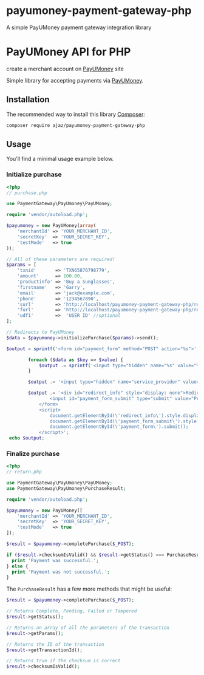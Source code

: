 # payumoney-payment-gateway-php
A simple PayUMoney payment gateway integration library

# PayUMoney API for PHP
create a merchant account on [PayUMoney](https://www.payumoney.com/) site

Simple library for accepting payments via [PayUMoney](https://www.payumoney.com/).

## Installation
The recommended way to install this library [Composer](http://getcomposer.org):

```sh
composer require ajaz/payumoney-payment-gateway-php

```

## Usage

You'll find a minimal usage example below.

### Initialize purchase

```php
<?php
// purchase.php

use PaymentGateway\PayUmoney\PayUMoney;

require 'vendor/autoload.php';

$payumoney = new PayUMoney(array(
    'merchantId' => 'YOUR_MERCHANT_ID',
    'secretKey'  => 'YOUR_SECRET_KEY',
    'testMode'   => true
));

// All of these parameters are required!
$params = [
    'txnid'       => 'TXN65876798779',
    'amount'      => 100.00,
    'productinfo' => 'Buy a Sunglasses',
    'firstname'   => 'Garry',
    'email'       => 'jack@example.com',
    'phone'       => '1234567890',
    'surl'        => 'http://localhost/payumoney-payment-gateway-php/return.php',
    'furl'        => 'http://localhost/payumoney-payment-gateway-php/return.php',
    'udf1'        =>  'USER ID' //optional
];

// Redirects to PayUMoney
$data = $payumoney->initializePurchase($params)->send();

$output = sprintf('<form id="payment_form" method="POST" action="%s">', $payumoney->getServiceUrl());

        foreach ($data as $key => $value) {
            $output .= sprintf('<input type="hidden" name="%s" value="%s" />', $key, $value);
        }

        $output .= '<input type="hidden" name="service_provider" value="payu_paisa" size="64" />';

        $output .= '<div id="redirect_info" style="display: none">Redirecting...</div>
                <input id="payment_form_submit" type="submit" value="Proceed to PayUMoney" />
            </form>
            <script>
                document.getElementById(\'redirect_info\').style.display = \'block\';
                document.getElementById(\'payment_form_submit\').style.display = \'none\';
                document.getElementById(\'payment_form\').submit();
            </script>';
 echo $output;
```

### Finalize purchase

```php
<?php
// return.php

use PaymentGateway\PayUmoney\PayUMoney;
use PaymentGateway\PayUmoney\PurchaseResult;

require 'vendor/autoload.php';

$payumoney = new PayUMoney([
    'merchantId' => 'YOUR_MERCHANT_ID',
    'secretKey'  => 'YOUR_SECRET_KEY',
    'testMode'   => true
]);

$result = $payumoney->completePurchase($_POST);

if ($result->checksumIsValid() && $result->getStatus() === PurchaseResult::STATUS_COMPLETED) {
  print 'Payment was successful.';
} else {
  print 'Payment was not successful.';
}
```

The `PurchaseResult` has a few more methods that might be useful:

```php
$result = $payumoney->completePurchase($_POST);

// Returns Complete, Pending, Failed or Tampered
$result->getStatus(); 

// Returns an array of all the parameters of the transaction
$result->getParams();

// Returns the ID of the transaction
$result->getTransactionId();

// Returns true if the checksum is correct
$result->checksumIsValid();
```
